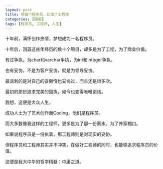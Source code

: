 ```yaml
---
layout: post
title: 想做个程序员，却成了工程师
categories: [随笔]
tags: [程序员, 工程师, 人生]
---
```



十年前，满怀创作热情，梦想成为一名程序员。

十年后，回首这些年经历的数十个项目，却多是为了工程，为了商业价值。

有过争执，为char和varchar争执，为int和Integer争执。

也有妥协，不是为客户妥协，就是为领导妥协。

最讽刺的是对自己的妥懒惰也妥协过，而且还是很多次。

最初的那份追求完美的固执，如今也变得唯唯诺诺。

我想，这便是大众人生。

成功人士为了艺术创作而Coding，他们是程序员。

而大多数像我这样的工程师，更多是为了那一份薪水，为了养家糊口。

如果说程序员是一份执着，那工程师则是对现实的妥协。

但程序员和工程师其实并不冲突，在做好工程师的同时，也能够追求程序员的价值。

这便是我大中华的哲学精髓：中庸之道。